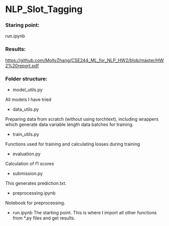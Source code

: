 # NLP_Slot_Tagging

### Staring point:
run.ipynb

### Results:
https://github.com/MollyZhang/CSE244_ML_for_NLP_HW2/blob/master/HW2%20report.pdf

### Folder structure:
- model_utils.py

All models I have tried
- data_utils.py

Preparing data from scratch (without using torchtext), including wrappers which generate data variable length data batches for training. 
- train_utils.py

Functions used for training and calculating losses during training
- evaluation.py

Calculation of f1 scores 
- submission.py

This generates prediction.txt.
- preprocessing.ipynb

Notebook for preprocessing.

- run.ipynb
The starting point. This is where I import all other functions from \*.py files and get results.



